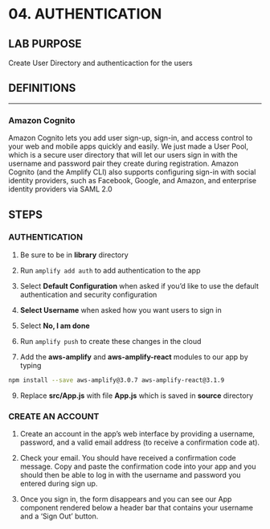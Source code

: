 # 04. AUTHENTICATION

## LAB PURPOSE

Create User Directory and authenticaction for the users

## DEFINITIONS
----
### Amazon Cognito

Amazon Cognito lets you add user sign-up, sign-in, and access control to your web and mobile apps quickly and easily. We just made a User Pool, which is a secure user directory that will let our users sign in with the username and password pair they create during registration. Amazon Cognito (and the Amplify CLI) also supports configuring sign-in with social identity providers, such as Facebook, Google, and Amazon, and enterprise identity providers via SAML 2.0

## STEPS

### AUTHENTICATION

1. Be sure to be in **library** directory 

2. Run ```amplify add auth``` to add authentication to the app

3. Select **Default Configuration** when asked if you’d like to use the default authentication and security configuration

4. **Select Username** when asked how you want users to sign in

5. Select **No, I am done**

7. Run ```amplify push``` to create these changes in the cloud

8.  Add the **aws-amplify** and **aws-amplify-react** modules to our app by typing 
```bash
npm install --save aws-amplify@3.0.7 aws-amplify-react@3.1.9
```

9. Replace **src/App.js** with file **App.js** which is saved in **source** directory

### CREATE AN ACCOUNT

1. Create an account in the app’s web interface by providing a username, password, and a valid email address (to receive a confirmation code at).

2. Check your email. You should have received a confirmation code message. Copy and paste the confirmation code into your app and you should then be able to log in with the username and password you entered during sign up.

3. Once you sign in, the form disappears and you can see our App component rendered below a header bar that contains your username and a ‘Sign Out’ button.

